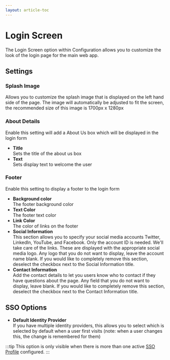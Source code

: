 ```yaml
---
layout: article-toc
---
```

# Login Screen 
The Login Screen option within Configuration allows you to customize the look of the login page for the main web app.

## Settings
### Splash Image
Allows you to customize the splash image that is displayed on the left hand side of the page. The image will automatically be adjusted to fit the screen, the recommended size of this image is 1700px x 1280px

### About Details
Enable this setting will add a About Us box which will be displayed in the login form

* **Title**<br>Sets the title of the about us box
* **Text**<br>Sets display text to welcome the user

### Footer
Enable this setting to display a footer to the login form

* **Background color**<br>The footer background color
* **Text Color**<br>The footer text color
* **Link Color**<br>The color of links on the footer
* **Social Information**<br>This section allows you to specify your social media accounts Twitter, LinkedIn, YouTube, and Facebook. Only the account ID is needed. We'll take care of the links. These are displayed with the appropriate social media logo. Any logo that you do not want to display, leave the account name blank. If you would like to completely remove this section, deselect the checkbox next to the Social Information title.
* **Contact Information**<br>Add the contact details to let you users know who to contact if they have questions about the page. Any field that you do not want to display, leave blank. If you would like to completely remove this section, deselect the checkbox next to the Contact Information title.

## SSO Options
* **Default Identity Provider**<br>If you have multiple identity providers, this allows you to select which is selected by default when a user first visits (note: when a user changes this, the change is remembered for them)

:::tip
This option is only visible when there is more than one active [SSO Profile](/esp-config/security/sso/single-sign-on#topics-covered) configured.
:::
